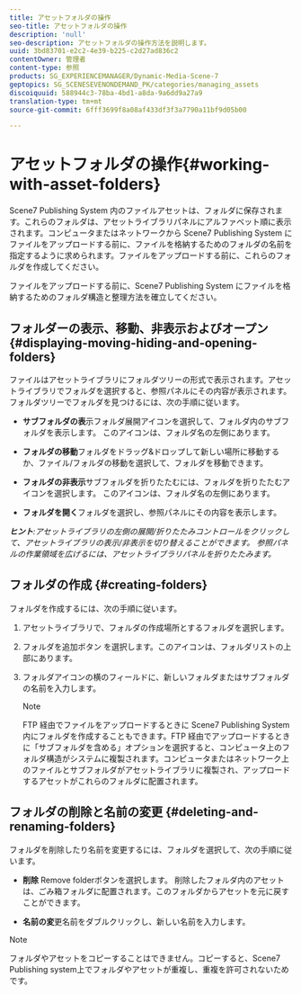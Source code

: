 ```yaml
---
title: アセットフォルダの操作
seo-title: アセットフォルダの操作
description: 'null'
seo-description: アセットフォルダの操作方法を説明します。
uuid: 3bd83701-e2c2-4e39-b225-c2d27ad836c2
contentOwner: 管理者
content-type: 参照
products: SG_EXPERIENCEMANAGER/Dynamic-Media-Scene-7
geptopics: SG_SCENESEVENONDEMAND_PK/categories/managing_assets
discoiquuid: 588944c3-78ba-4bd1-a8da-9a6dd9a27a9
translation-type: tm+mt
source-git-commit: 6fff3699f8a08af433df3f3a7790a11bf9d05b00

---
```



# アセットフォルダの操作{#working-with-asset-folders}

Scene7 Publishing System 内のファイルアセットは、フォルダに保存されます。これらのフォルダは、アセットライブラリパネルにアルファベット順に表示されます。コンピュータまたはネットワークから Scene7 Publishing System にファイルをアップロードする前に、ファイルを格納するためのフォルダの名前を指定するように求められます。ファイルをアップロードする前に、これらのフォルダを作成してください。

ファイルをアップロードする前に、Scene7 Publishing System にファイルを格納するためのフォルダ構造と整理方法を確立してください。

## フォルダーの表示、移動、非表示およびオープン {#displaying-moving-hiding-and-opening-folders}

ファイルはアセットライブラリにフォルダツリーの形式で表示されます。アセットライブラリでフォルダを選択すると、参照パネルにその内容が表示されます。フォルダツリーでフォルダを見つけるには、次の手順に従います。

* **サブフォルダの表**&#x200B;示フォルダ展開アイコンを選択して、フォルダ内のサブフォルダを表示します。 このアイコンは、フォルダ名の左側にあります。

* **フォルダの移動**&#x200B;フォルダをドラッグ&amp;ドロップして新しい場所に移動するか、ファイル/フォルダの移動を選択して、フォルダを移動できます。

* **フォルダの非表示**&#x200B;サブフォルダを折りたたむには、フォルダを折りたたむアイコンを選択します。 このアイコンは、フォルダ名の左側にあります。

* **フォルダを開く**&#x200B;フォルダを選択し、参照パネルにその内容を表示します。

***ヒント**:アセットライブラリの左側の展開/折りたたみコントロールをクリックして、アセットライブラリの表示/非表示を切り替えることができます。 参照パネルの作業領域を広げるには、アセットライブラリパネルを折りたたみます。*

## フォルダの作成 {#creating-folders}

フォルダを作成するには、次の手順に従います。

1. アセットライブラリで、フォルダの作成場所とするフォルダを選択します。
1. フォルダを追加ボタン  を選択します。このアイコンは、フォルダリストの上部にあります。
1. フォルダアイコンの横のフィールドに、新しいフォルダまたはサブフォルダの名前を入力します。

   >[!NOTE]
   >
   >FTP 経由でファイルをアップロードするときに Scene7 Publishing System 内にフォルダを作成することもできます。FTP 経由でアップロードするときに「サブフォルダを含める」オプションを選択すると、コンピュータ上のフォルダ構造がシステムに複製されます。コンピュータまたはネットワーク上のファイルとサブフォルダがアセットライブラリに複製され、アップロードするアセットがこれらのフォルダに配置されます。

## フォルダの削除と名前の変更 {#deleting-and-renaming-folders}

フォルダを削除したり名前を変更するには、フォルダを選択して、次の手順に従います。

* **削除** Remove folderボタンを選択します。 削除したフォルダ内のアセットは、ごみ箱フォルダに配置されます。このフォルダからアセットを元に戻すことができます。

* **名前の変**&#x200B;更名前をダブルクリックし、新しい名前を入力します。

>[!NOTE]
>
>フォルダやアセットをコピーすることはできません。コピーすると、Scene7 Publishing system上でフォルダやアセットが重複し、重複を許可されないためです。

